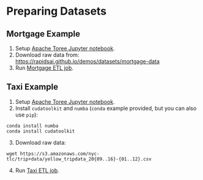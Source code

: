 Preparing Datasets
==================

## Mortgage Example
1. Setup [Apache Toree Jupyter notebook](/docs/toree.md).
2. Download raw data from: https://rapidsai.github.io/demos/datasets/mortgage-data
3. Run [Mortgage ETL job](https://github.com/rapidsai/spark-examples/blob/master/notebook/ETL/MortgageETL.ipynb).

## Taxi Example
1. Setup [Apache Toree Jupyter notebook](/docs/toree.md).
2. Install `cudatoolkit` and `numba` (`conda` example provided, but you can also use `pip`):
```
conda install numba
conda install cudatoolkit
```
3. Download raw data:
```
wget https://s3.amazonaws.com/nyc-tlc/trip+data/yellow_tripdata_20{09..16}-{01..12}.csv
```
4. Run [Taxi ETL job](https://github.com/rapidsai/spark-examples/blob/master/notebook/ETL/Taxi_ETL.ipynb).
